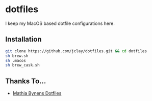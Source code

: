 # dotfiles
I keep my MacOS based dotfile configurations here.

## Installation

```bash
git clone https://github.com/jclay/dotfiles.git && cd dotfiles 
sh brew.sh
sh .macos
sh brew_cask.sh
```

## Thanks To…
* [Mathia Bynens Dotfiles](https://github.com/mathiasbynens/dotfiles)
